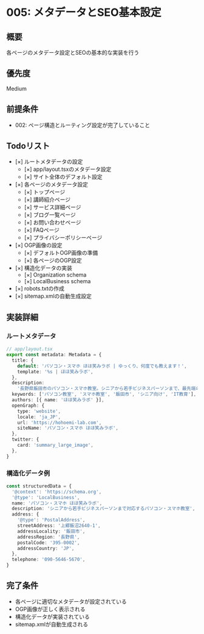 # 005: メタデータとSEO基本設定

## 概要

各ページのメタデータ設定とSEOの基本的な実装を行う

## 優先度

Medium

## 前提条件

- 002: ページ構造とルーティング設定が完了していること

## Todoリスト

- [×] ルートメタデータの設定
  - [×] app/layout.tsxのメタデータ設定
  - [×] サイト全体のデフォルト設定
- [×] 各ページのメタデータ設定
  - [×] トップページ
  - [×] 講師紹介ページ
  - [×] サービス詳細ページ
  - [×] ブログ一覧ページ
  - [×] お問い合わせページ
  - [×] FAQページ
  - [×] プライバシーポリシーページ
- [×] OGP画像の設定
  - [×] デフォルトOGP画像の準備
  - [×] 各ページのOGP設定
- [×] 構造化データの実装
  - [×] Organization schema
  - [×] LocalBusiness schema
- [×] robots.txtの作成
- [×] sitemap.xmlの自動生成設定

## 実装詳細

### ルートメタデータ

```typescript
// app/layout.tsx
export const metadata: Metadata = {
  title: {
    default: 'パソコン・スマホ ほほ笑みラボ | ゆっくり、何度でも教えます！',
    template: '%s | ほほ笑みラボ',
  },
  description:
    '長野県飯田市のパソコン・スマホ教室。シニアから若手ビジネスパーソンまで、最先端のIT教育を提供します。',
  keywords: ['パソコン教室', 'スマホ教室', '飯田市', 'シニア向け', 'IT教育'],
  authors: [{ name: 'ほほ笑みラボ' }],
  openGraph: {
    type: 'website',
    locale: 'ja_JP',
    url: 'https://hohoemi-lab.com',
    siteName: 'パソコン・スマホ ほほ笑みラボ',
  },
  twitter: {
    card: 'summary_large_image',
  },
}
```

### 構造化データ例

```typescript
const structuredData = {
  '@context': 'https://schema.org',
  '@type': 'LocalBusiness',
  name: 'パソコン・スマホ ほほ笑みラボ',
  description: 'シニアから若手ビジネスパーソンまで対応するパソコン・スマホ教室',
  address: {
    '@type': 'PostalAddress',
    streetAddress: '上郷飯沼2640-1',
    addressLocality: '飯田市',
    addressRegion: '長野県',
    postalCode: '395-0002',
    addressCountry: 'JP',
  },
  telephone: '090-5646-5670',
}
```

## 完了条件

- 各ページに適切なメタデータが設定されている
- OGP画像が正しく表示される
- 構造化データが実装されている
- sitemap.xmlが自動生成される
